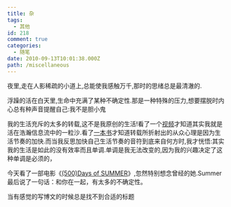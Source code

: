```yaml
---
title: 杂
tags:
  - 其他
id: 218
comment: true
categories:
  - 随笔
date: 2010-09-13T10:01:38.000Z
path: /miscellaneous
---
```


夜里,走在人影稀疏的小道上,总能使我感触万千,那时的思绪总是最清澈的.

浮躁的活在白天里,生命中充满了某种不确定性.那是一种特殊的压力,想要摆脱时内心总有种声音提醒自己:我不是胆小鬼

我的生活充斥的太多的转载,这不是我原创的生活!看了一个[视频](http://v.youku.com/v_show/id_XMTExMjg0NzQw.html)才知道其实我就是活在浩瀚信息流中的一粒沙.看了[一本书](http://book.douban.com/subject/1786387/)才知道转载所折射出的从众心理是因为生活节奏的加快.而当我反思加快自己生活节奏的音符到底来自何方时,我才恍悟:其实我的生活是如此的没有效率而且单调.单调是我无法改变的,因为我的兴趣决定了这种单调是必须的，

今天看了一部电影《[(500)Days of SUMMER](http://movie.douban.com/subject/3072086/)》,忽然特别想念曾经的她.Summer 最后说了一句话：和你在一起，有太多的不确定性。

当有感觉的写博文的时候总是找不到合适的标题
